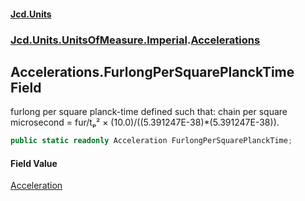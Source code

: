 #### [Jcd.Units](index.md 'index')
### [Jcd.Units.UnitsOfMeasure.Imperial](Jcd.Units.UnitsOfMeasure.Imperial.md 'Jcd.Units.UnitsOfMeasure.Imperial').[Accelerations](Accelerations.md 'Jcd.Units.UnitsOfMeasure.Imperial.Accelerations')

## Accelerations.FurlongPerSquarePlanckTime Field

furlong per square planck-time defined such that: chain per square microsecond = fur/tₚ² ×
(10.0)/((5.391247E-38)*(5.391247E-38)).

```csharp
public static readonly Acceleration FurlongPerSquarePlanckTime;
```

#### Field Value
[Acceleration](Acceleration.md 'Jcd.Units.UnitTypes.Acceleration')
